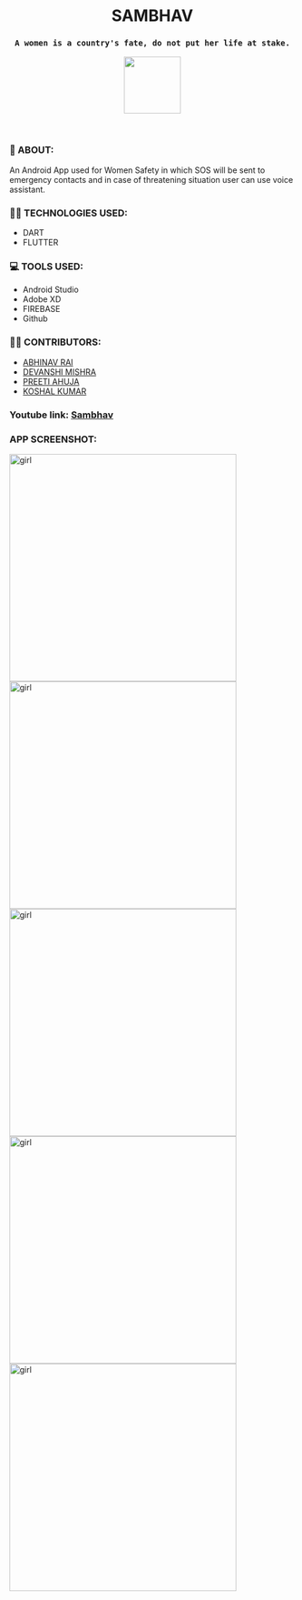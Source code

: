 # <center> SAMBHAV
### <center>`A women is a country's fate, do not put her life at stake.`

<p align="center">
<kbd>
<img src="images/logo.jpg" width="100"/>
</p>
</kbd>
<br>

### 💭 ABOUT:
An Android App used for Women Safety in which SOS will be sent to emergency contacts and in case of threatening situation user can use voice assistant.
<br>


### 👩‍💻 TECHNOLOGIES USED:
  * DART
  * FLUTTER
  
  

### 💻 TOOLS USED:
   * Android Studio
   * Adobe XD
   * FIREBASE
   * Github
   
   

### 🤝🏼 CONTRIBUTORS:
  * [ABHINAV RAI](https://github.com/Lyghtjr)
  * [DEVANSHI MISHRA](https://github.com/devanshi-code)
  * [PREETI AHUJA](https://github.com/preetiahuja18)
  * [KOSHAL KUMAR](https://github.com/koshal111)
  
### Youtube link: [Sambhav](https://youtu.be/-3imKv73nyo)      
   
   
   
### APP SCREENSHOT:
  <img src="images/image1.jpeg" width="400" alt="girl" align="left" />
  <img src="images/image2.jpeg" width="400" alt="girl" align="left" />
  <img src="images/image3.jpeg" width="400" alt="girl" align="left" />
  <img src="images/image4.jpeg" width="400" alt="girl" align="left" />
 <img src="images/image5.jpeg" width="400" alt="girl" align="left" />
     
   
